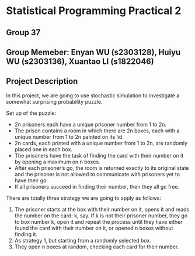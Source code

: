 # Statistical Programming Practical 2
## Group 37
## Group Memeber: Enyan WU (s2303128), Huiyu WU (s2303136), Xuantao LI (s1822046)

## Project Description
In this project, we are going to use stochastic simulation to investigate a somewhat surprising probability puzzle. 

Set up of the puzzle:
- 2n prisoners each have a unique prisoner number from 1 to 2n.
- The prison contains a room in which there are 2n boxes, each with a unique number from 1 to 2n painted on its lid.
- 2n cards, each printed with a unique number from 1 to 2n, are randomly placed one in each box.
- The prisoners have the task of finding the card with their number on it by opening a maximum on n boxes.
- After each prisoner’s go, the room is returned exactly to its original state and the prisoner is not allowed to communicate with prisoners yet to have their go.
- If all prisoners succeed in finding their number, then they all go free.

There are totally three strategy we are going to apply as follows:
1. The prisoner starts at the box with their number on it, opens it and reads the number on the card: k, say. If k is not their prisoner number, they go to box number k, open it and repeat the process until they have either found the card with their number on it, or opened n boxes without finding it.
2. As strategy 1, but starting from a randomly selected box.
3. They open n boxes at random, checking each card for their number.
